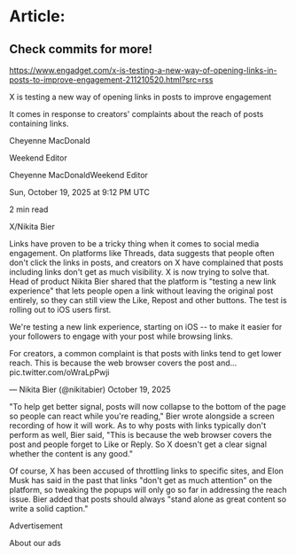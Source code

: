 # Article:

## Check commits for more!
https://www.engadget.com/x-is-testing-a-new-way-of-opening-links-in-posts-to-improve-engagement-211210520.html?src=rss

X is testing a new way of opening links in posts to improve engagement

It comes in response to creators' complaints about the reach of posts containing links.

Cheyenne MacDonald

Weekend Editor

Cheyenne MacDonaldWeekend Editor

Sun, October 19, 2025 at 9:12 PM UTC

2 min read

X/Nikita Bier

Links have proven to be a tricky thing when it comes to social media engagement. On platforms like Threads, data suggests that people often don't click the links in posts, and creators on X have complained that posts including links don't get as much visibility. X is now trying to solve that. Head of product Nikita Bier shared that the platform is "testing a new link experience" that lets people open a link without leaving the original post entirely, so they can still view the Like, Repost and other buttons. The test is rolling out to iOS users first.

We're testing a new link experience, starting on iOS -- to make it easier for your followers to engage with your post while browsing links.

For creators, a common complaint is that posts with links tend to get lower reach. This is because the web browser covers the post and… pic.twitter.com/oWraLpPwji

— Nikita Bier (@nikitabier) October 19, 2025

"To help get better signal, posts will now collapse to the bottom of the page so people can react while you're reading," Bier wrote alongside a screen recording of how it will work. As to why posts with links typically don't perform as well, Bier said, "This is because the web browser covers the post and people forget to Like or Reply. So X doesn't get a clear signal whether the content is any good."

Of course, X has been accused of throttling links to specific sites, and Elon Musk has said in the past that links "don't get as much attention" on the platform, so tweaking the popups will only go so far in addressing the reach issue. Bier added that posts should always "stand alone as great content so write a solid caption."

Advertisement

About our ads